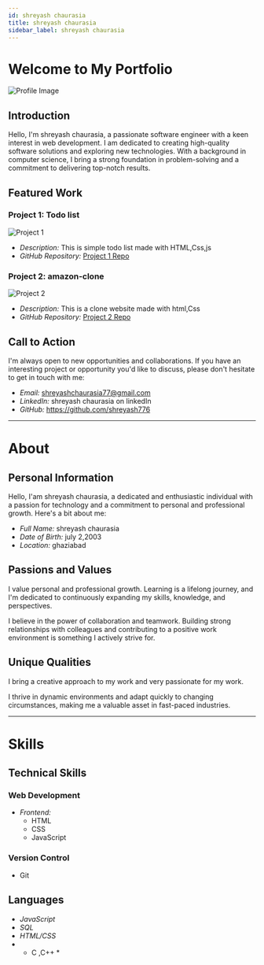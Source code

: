 ```yaml
---
id: shreyash chaurasia
title: shreyash chaurasia
sidebar_label: shreyash chaurasia
---
```


# Welcome to My Portfolio


![Profile Image](https://photos.app.goo.gl/wXiiwukfvuPAEsyz7)

## Introduction

Hello, I'm shreyash chaurasia, a passionate software engineer with a keen interest in web development. I am dedicated to creating high-quality software solutions and exploring new technologies. With a background in computer science, I bring a strong foundation in problem-solving and a commitment to delivering top-notch results.

## Featured Work

### Project 1: Todo list

![Project 1](https://t3.ftcdn.net/jpg/02/59/31/70/360_F_259317013_nJJaBgGGzvXMd6cAyLd6yMJtbdnd61wk.jpg)

- *Description:* This is simple todo list made with HTML,Css,js
- *GitHub Repository:* [Project 1 Repo](https://github.com/shreyash776/Todo-list)

### Project 2: amazon-clone

![Project 2](https://encrypted-tbn0.gstatic.com/images?q=tbn:ANd9GcRVm_TSYIJ7_G2KtMwE52hKDd-dUomRUfKcig&usqp=CAU)

- *Description:* This is a clone website made with html,Css
- *GitHub Repository:* [Project 2 Repo](https://github.com/shreyash776/amazon-clone)

## Call to Action

I'm always open to new opportunities and collaborations. If you have an interesting project or opportunity you'd like to discuss, please don't hesitate to get in touch with me:

- *Email:* shreyashchaurasia77@gmail.com
- *LinkedIn:* shreyash chaurasia on linkedIn
- *GitHub:* https://github.com/shreyash776




-------------------------------------------------

# About


## Personal Information

Hello, I'am shreyash chaurasia, a dedicated and enthusiastic individual with a passion for technology and a commitment to personal and professional growth. Here's a bit about me:

- *Full Name:* shreyash chaurasia
- *Date of Birth:* july 2,2003
- *Location:* ghaziabad

## Passions and Values


I value personal and professional growth. Learning is a lifelong journey, and I'm dedicated to continuously expanding my skills, knowledge, and perspectives.


I believe in the power of collaboration and teamwork. Building strong relationships with colleagues and contributing to a positive work environment is something I actively strive for.


## Unique Qualities

I bring a creative approach to my work and very passionate for my work.

I thrive in dynamic environments and adapt quickly to changing circumstances, making me a valuable asset in fast-paced industries.



-------------------------------------------------

# Skills




## Technical Skills

### Web Development

- *Frontend:*
  - HTML
  - CSS
  - JavaScript

### Version Control

- Git

## Languages

- *JavaScript*
- *SQL*
- *HTML/CSS*
- * C ,C++ *